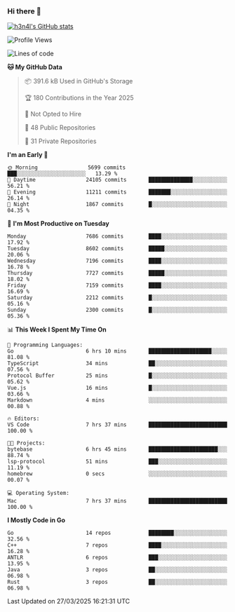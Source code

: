 ### Hi there 👋

[![h3n4l's GitHub stats](https://github-readme-stats.vercel.app/api?username=h3n4l&count_private=true&show_icons=true&theme=radical)](https://github.com/h3n4l/github-readme-stats)

<!--START_SECTION:waka-->
![Profile Views](http://img.shields.io/badge/Profile%20Views-0-blue)

![Lines of code](https://img.shields.io/badge/From%20Hello%20World%20I%27ve%20Written-14.7%20million%20lines%20of%20code-blue)

**🐱 My GitHub Data** 

> 📦 391.6 kB Used in GitHub's Storage 
 > 
> 🏆 180 Contributions in the Year 2025
 > 
> 🚫 Not Opted to Hire
 > 
> 📜 48 Public Repositories 
 > 
> 🔑 31 Private Repositories 
 > 
**I'm an Early 🐤** 

```text
🌞 Morning                5699 commits        ███░░░░░░░░░░░░░░░░░░░░░░   13.29 % 
🌆 Daytime                24105 commits       ██████████████░░░░░░░░░░░   56.21 % 
🌃 Evening                11211 commits       ███████░░░░░░░░░░░░░░░░░░   26.14 % 
🌙 Night                  1867 commits        █░░░░░░░░░░░░░░░░░░░░░░░░   04.35 % 
```
📅 **I'm Most Productive on Tuesday** 

```text
Monday                   7686 commits        ████░░░░░░░░░░░░░░░░░░░░░   17.92 % 
Tuesday                  8602 commits        █████░░░░░░░░░░░░░░░░░░░░   20.06 % 
Wednesday                7196 commits        ████░░░░░░░░░░░░░░░░░░░░░   16.78 % 
Thursday                 7727 commits        █████░░░░░░░░░░░░░░░░░░░░   18.02 % 
Friday                   7159 commits        ████░░░░░░░░░░░░░░░░░░░░░   16.69 % 
Saturday                 2212 commits        █░░░░░░░░░░░░░░░░░░░░░░░░   05.16 % 
Sunday                   2300 commits        █░░░░░░░░░░░░░░░░░░░░░░░░   05.36 % 
```


📊 **This Week I Spent My Time On** 

```text
💬 Programming Languages: 
Go                       6 hrs 10 mins       ████████████████████░░░░░   81.08 % 
TypeScript               34 mins             ██░░░░░░░░░░░░░░░░░░░░░░░   07.56 % 
Protocol Buffer          25 mins             █░░░░░░░░░░░░░░░░░░░░░░░░   05.62 % 
Vue.js                   16 mins             █░░░░░░░░░░░░░░░░░░░░░░░░   03.66 % 
Markdown                 4 mins              ░░░░░░░░░░░░░░░░░░░░░░░░░   00.88 % 

🔥 Editors: 
VS Code                  7 hrs 37 mins       █████████████████████████   100.00 % 

🐱‍💻 Projects: 
bytebase                 6 hrs 45 mins       ██████████████████████░░░   88.74 % 
lsp-protocol             51 mins             ███░░░░░░░░░░░░░░░░░░░░░░   11.19 % 
homebrew                 0 secs              ░░░░░░░░░░░░░░░░░░░░░░░░░   00.07 % 

💻 Operating System: 
Mac                      7 hrs 37 mins       █████████████████████████   100.00 % 
```

**I Mostly Code in Go** 

```text
Go                       14 repos            ████████░░░░░░░░░░░░░░░░░   32.56 % 
C++                      7 repos             ████░░░░░░░░░░░░░░░░░░░░░   16.28 % 
ANTLR                    6 repos             ███░░░░░░░░░░░░░░░░░░░░░░   13.95 % 
Java                     3 repos             ██░░░░░░░░░░░░░░░░░░░░░░░   06.98 % 
Rust                     3 repos             ██░░░░░░░░░░░░░░░░░░░░░░░   06.98 % 
```




 Last Updated on 27/03/2025 16:21:31 UTC
<!--END_SECTION:waka-->

